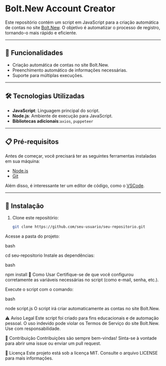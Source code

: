 # Bolt.New Account Creator

Este repositório contém um script em JavaScript para a criação automática de contas no site [Bolt.New](https://bolt.new). O objetivo é automatizar o processo de registro, tornando-o mais rápido e eficiente.

---

## 🚀 Funcionalidades

- Criação automática de contas no site Bolt.New.
- Preenchimento automático de informações necessárias.
- Suporte para múltiplas execuções.

---

## 🛠️ Tecnologias Utilizadas

- **JavaScript**: Linguagem principal do script.
- **Node.js**: Ambiente de execução para JavaScript.
- **Bibliotecas adicionais**:`axios`, `puppeteer`

---

## 📋 Pré-requisitos

Antes de começar, você precisará ter as seguintes ferramentas instaladas em sua máquina:

- [Node.js](https://nodejs.org/)
- [Git](https://git-scm.com/)

Além disso, é interessante ter um editor de código, como o [VSCode](https://code.visualstudio.com/).

---

## 🔧 Instalação

1. Clone este repositório:

   ```bash
   git clone https://github.com/seu-usuario/seu-repositorio.git
Acesse a pasta do projeto:

bash

cd seu-repositorio
Instale as dependências:

bash

npm install
🚀 Como Usar
Certifique-se de que você configurou corretamente as variáveis necessárias no script (como e-mail, senha, etc.).

Execute o script com o comando:

bash

node script.js
O script irá criar automaticamente as contas no site Bolt.New.

⚠️ Aviso Legal
Este script foi criado para fins educacionais e de automação pessoal. O uso indevido pode violar os Termos de Serviço do site Bolt.New. Use com responsabilidade.

📝 Contribuição
Contribuições são sempre bem-vindas! Sinta-se à vontade para abrir uma issue ou enviar um pull request.

📄 Licença
Este projeto está sob a licença MIT. Consulte o arquivo LICENSE para mais informações.
